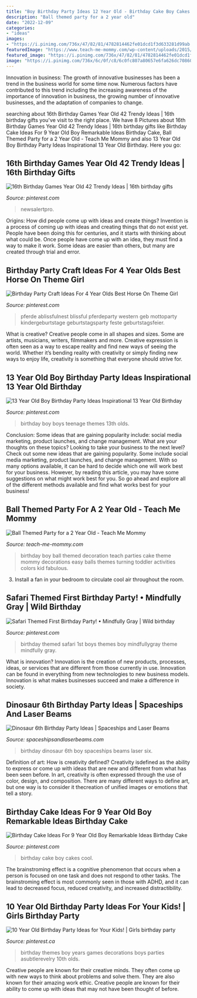 ```yaml
---
title: "Boy Birthday Party Ideas 12 Year Old - Birthday Cake Boy Cakes Cool"
description: "Ball themed party for a 2 year old"
date: "2022-12-09"
categories:
- "ideas"
images:
- "https://i.pinimg.com/736x/47/82/81/4782814462fe01dcd1f3d633281d99ab.jpg"
featuredImage: "https://www.teach-me-mommy.com/wp-content/uploads/2015/01/image1.jpg"
featured_image: "https://i.pinimg.com/736x/47/82/81/4782814462fe01dcd1f3d633281d99ab.jpg"
image: "https://i.pinimg.com/736x/6c/0f/c8/6c0fc807a80657e6fa626dc708607993.jpg"
---
```



Innovation in business:
The growth of innovative businesses has been a trend in the business world for some time now. Numerous factors have contributed to this trend including the increasing awareness of the importance of innovation in business, the growing number of innovative businesses, and the adaptation of companies to change.

	

		
searching about 16th Birthday Games Year Old 42 Trendy Ideas | 16th birthday gifts you've visit to the right place. We have 8 Pictures about 16th Birthday Games Year Old 42 Trendy Ideas | 16th birthday gifts like Birthday Cake Ideas For 9 Year Old Boy Remarkable Ideas Birthday Cake, Ball Themed Party for a 2 Year Old - Teach Me Mommy and also 13 Year Old Boy Birthday Party Ideas Inspirational 13 Year Old Birthday. Here you go:
		
    
## 16th Birthday Games Year Old 42 Trendy Ideas | 16th Birthday Gifts

<img loading=lazy src="https://i.pinimg.com/736x/e1/e4/fd/e1e4fd8832a873a7d8477800201f6d36.jpg" onerror="this.onerror=null;this.src='https://tse4.mm.bing.net/th?id=OIP.YTRiRAIbtOK2WTnfSrXD2wAAAA&amp;pid=15.1';" alt="16th Birthday Games Year Old 42 Trendy Ideas | 16th birthday gifts">

_Source: pinterest.com_

>newsalertpro. 

	

Origins: How did people come up with ideas and create things?
Invention is a process of coming up with ideas and creating things that do not exist yet. People have been doing this for centuries, and it starts with thinking about what could be. Once people have come up with an idea, they must find a way to make it work. Some ideas are easier than others, but many are created through trial and error.

    
## Birthday Party Craft Ideas For 4 Year Olds Best Horse On Theme Girl

<img loading=lazy src="https://i.pinimg.com/736x/6c/0f/c8/6c0fc807a80657e6fa626dc708607993.jpg" onerror="this.onerror=null;this.src='https://tse3.mm.bing.net/th?id=OIP.EG7iNccogb2Dy4-swIN5zQHaLH&amp;pid=15.1';" alt="Birthday Party Craft Ideas For 4 Year Olds Best Horse On Theme Girl">

_Source: pinterest.com_

>pferde ablissfulnest blissful pferdeparty western geb mottoparty kindergeburtstage geburtstagsparty feste geburtstagsfeier. 

	

What is creative?
Creative people come in all shapes and sizes. Some are artists, musicians, writers, filmmakers and more. Creative expression is often seen as a way to escape reality and find new ways of seeing the world. Whether it’s bending reality with creativity or simply finding new ways to enjoy life, creativity is something that everyone should strive for.

    
## 13 Year Old Boy Birthday Party Ideas Inspirational 13 Year Old Birthday

<img loading=lazy src="https://i.pinimg.com/736x/95/a8/95/95a89518f0394b158442bcb530e22f2a.jpg" onerror="this.onerror=null;this.src='https://tse1.mm.bing.net/th?id=OIP.gLaY9uOQMLFcrB4JzQLbWQHaO0&amp;pid=15.1';" alt="13 Year Old Boy Birthday Party Ideas Inspirational 13 Year Old Birthday">

_Source: pinterest.com_

>birthday boy boys teenage themes 13th olds. 

	

Conclusion: Some ideas that are gaining popularity include: social media marketing, product launches, and change management. What are your thoughts on these topics?
Looking to take your business to the next level? Check out some new ideas that are gaining popularity. Some include social media marketing, product launches, and change management. With so many options available, it can be hard to decide which one will work best for your business. However, by reading this article, you may have some suggestions on what might work best for you. So go ahead and explore all of the different methods available and find what works best for your business!

    
## Ball Themed Party For A 2 Year Old - Teach Me Mommy

<img loading=lazy src="https://www.teach-me-mommy.com/wp-content/uploads/2015/01/image1.jpg" onerror="this.onerror=null;this.src='https://tse3.mm.bing.net/th?id=OIP.g0R3dJ3-IiBAeKrynZzHOgHaJW&amp;pid=15.1';" alt="Ball Themed Party for a 2 Year Old - Teach Me Mommy">

_Source: teach-me-mommy.com_

>birthday boy ball themed decoration teach parties cake theme mommy decorations easy balls themes turning toddler activities colors kid fabulous. 

	

3. Install a fan in your bedroom to circulate cool air throughout the room.

    
## Safari Themed First Birthday Party! • Mindfully Gray | Wild Birthday

<img loading=lazy src="https://i.pinimg.com/736x/c3/69/61/c36961144e343a895c7b95e41242b08d.jpg" onerror="this.onerror=null;this.src='https://tse4.mm.bing.net/th?id=OIP.vhxKPO3ANr7winSaPrDxRAHaLH&amp;pid=15.1';" alt="Safari Themed First Birthday Party! • Mindfully Gray | Wild birthday">

_Source: pinterest.com_

>birthday themed safari 1st boys themes boy mindfullygray theme mindfully gray. 

	

What is innovation?
Innovation is the creation of new products, processes, ideas, or services that are different from those currently in use. Innovation can be found in everything from new technologies to new business models. Innovation is what makes businesses succeed and make a difference in society.

    
## Dinosaur 6th Birthday Party Ideas | Spaceships And Laser Beams

<img loading=lazy src="http://spaceshipsandlaserbeams.com/wp-content/uploads/2015/09/dinosaur-birthday-party-ideas-3034.jpg" onerror="this.onerror=null;this.src='https://tse3.mm.bing.net/th?id=OIP.kf9FfxvNYMViBtaZqsnlYQHaKl&amp;pid=15.1';" alt="Dinosaur 6th Birthday Party Ideas | Spaceships and Laser Beams">

_Source: spaceshipsandlaserbeams.com_

>birthday dinosaur 6th boy spaceships beams laser six. 

	

Definition of art: How is creativity defined?
Creativity isdefined as the ability to express or come up with ideas that are new and different from what has been seen before. In art, creativity is often expressed through the use of color, design, and composition. There are many different ways to define art, but one way is to consider it thecreation of unified images or emotions that tell a story.

    
## Birthday Cake Ideas For 9 Year Old Boy Remarkable Ideas Birthday Cake

<img loading=lazy src="https://i.pinimg.com/736x/47/82/81/4782814462fe01dcd1f3d633281d99ab.jpg" onerror="this.onerror=null;this.src='https://tse1.mm.bing.net/th?id=OIP.ub9c9xiIDtya-GxhoCbG0AHaNK&amp;pid=15.1';" alt="Birthday Cake Ideas For 9 Year Old Boy Remarkable Ideas Birthday Cake">

_Source: pinterest.com_

>birthday cake boy cakes cool. 

	

The brainstroming effect is a cognitive phenomenon that occurs when a person is focused on one task and does not respond to other tasks. The brainstroming effect is most commonly seen in those with ADHD, and it can lead to decreased focus, reduced creativity, and increased distractibility.

    
## 10 Year Old Birthday Party Ideas For Your Kids! | Girls Birthday Party

<img loading=lazy src="https://i.pinimg.com/736x/0e/08/06/0e08060925256255ad642d101a4252de.jpg" onerror="this.onerror=null;this.src='https://tse3.mm.bing.net/th?id=OIP.nAYZOfyZ6YkX-zvVRgSYAQHaLG&amp;pid=15.1';" alt="10 Year Old Birthday Party Ideas for Your Kids! | Girls birthday party">

_Source: pinterest.ca_

>birthday themes boy years games decorations boys parties asubtlerevelry 10th olds. 

	

Creative people are known for their creative minds. They often come up with new ways to think about problems and solve them. They are also known for their amazing work ethic. Creative people are known for their ability to come up with ideas that may not have been thought of before.

